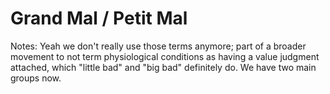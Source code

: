 # Grand Mal / Petit Mal

Notes: Yeah we don't really use those terms anymore; part of a broader movement to not term physiological conditions as having a value judgment attached, which "little bad" and "big bad" definitely do. We have two main groups now.